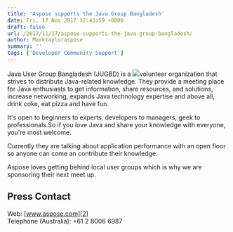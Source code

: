 ```yaml
---
title: 'Aspose supports the Java Group Bangladesh'
date: Fri, 17 Nov 2017 12:43:59 +0000
draft: false
url: /2017/11/17/aspose-supports-the-java-group-bangladesh/
author: Marktayloraspose
summary: ''
tags: ['Developer Community Support']
---
```


[](https://blog.aspose.com/wp-content/uploads/sites/2/2016/07/highres_440634499.jpeg)Java User Group Bangladesh (JUGBD) is a [![][1]](https://blog.aspose.com/wp-content/uploads/sites/2/2017/12/600_457783269.png)volunteer organization that strives to distribute Java-related knowledge. They provide a meeting place for Java enthusiasts to get information, share resources, and solutions, increase networking, expands Java technology expertise and above all, drink coke, eat pizza and have fun.  
  
It's open to beginners to experts, developers to managers, geek to professionals.So if you love Java and share your knowledge with everyone, you're most welcome.

Currently they are talking about application performance with an open floor so anyone can come an contribute their knowledge.

Aspose loves getting behind local user groups which is why we are sponsoring their next meet up.  
  

## Press Contact

Web: [www.aspose.com][2]  
Telephone (Australia): +61 2 8006 6987




[1]: https://blog.aspose.com/wp-content/uploads/sites/2/2017/12/600_457783269-300x179.png
[2]: http://www.aspose.com/



